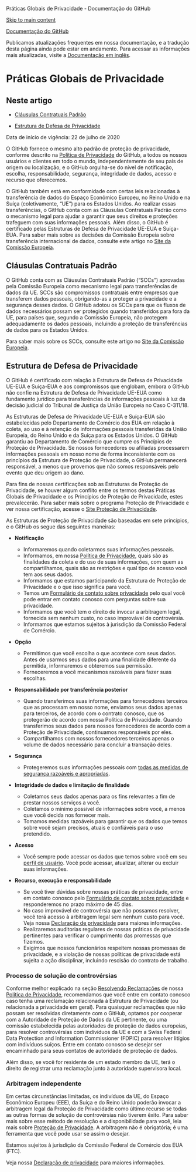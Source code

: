 Práticas Globais de Privacidade - Documentação do GitHub

[Skip to main content](#main-content)

[](/pt)[Documentação do GitHub](/pt)

Publicamos atualizações frequentes em nossa documentação, e a tradução desta página ainda pode estar em andamento. Para acessar as informações mais atualizadas, visite a [Documentação em inglês](/en).

Práticas Globais de Privacidade
==========

Neste artigo
----------

* [Cláusulas Contratuais Padrão](#standard-contractual-clauses)

* [Estrutura de Defesa de Privacidade](#privacy-shield-framework)

Data de início de vigência: 22 de julho de 2020

O GitHub fornece o mesmo alto padrão de proteção de privacidade, conforme descrito na [Política de Privacidade](/pt/github/site-policy/github-privacy-statement#githubs-global-privacy-practices) do GitHub, a todos os nossos usuários e clientes em todo o mundo, independentemente de seu país de origem ou localização, e o GitHub orgulha-se do nível de notificação, escolha, responsabilidade, segurança, integridade de dados, acesso e recurso que oferecemos.

O GitHub também está em conformidade com certas leis relacionadas à transferência de dados do Espaço Econômico Europeu, no Reino Unido e na Suíça (coletivamente, “UE”) para os Estados Unidos. Ao realizar essas transferências, o GitHub conta com as Cláusulas Contratuais Padrão como o mecanismo legal para ajudar a garantir que seus direitos e proteções trafeguem com suas informações pessoais. Além disso, o GitHub é certificado pelas Estruturas de Defesa de Privacidade UE-EUA e Suíça-EUA. Para saber mais sobre as decisões da Comissão Europeia sobre transferência internacional de dados, consulte este artigo no [Site da Comissão Europeia](https://ec.europa.eu/info/law/law-topic/data-protection/international-dimension-data-protection_en).

[](#standard-contractual-clauses)Cláusulas Contratuais Padrão
----------

O GitHub conta com as Cláusulas Contratuais Padrão (“SCCs”) aprovadas pela Comissão Europeia como mecanismo legal para transferências de dados da UE. SCCs são compromissos contratuais entre empresas que transferem dados pessoais, obrigando-as a proteger a privacidade e a segurança desses dados. O GitHub adotou os SCCs para que os fluxos de dados necessários possam ser protegidos quando transferidos para fora da UE, para países que, segundo a Comissão Europeia, não protegem adequadamente os dados pessoais, incluindo a proteção de transferências de dados para os Estados Unidos.

Para saber mais sobre os SCCs, consulte este artigo no [Site da Comissão Europeia](https://ec.europa.eu/info/law/law-topic/data-protection/international-dimension-data-protection/standard-contractual-clauses-scc_en).

[](#privacy-shield-framework)Estrutura de Defesa de Privacidade
----------

O GitHub é certificado com relação à Estrutura de Defesa de Privacidade UE-EUA e Suíça-EUA e aos compromissos que englobam, embora o GitHub não confie na Estrutura de Defesa de Privacidade UE-EUA como fundamento jurídico para transferências de informações pessoais à luz da decisão judicial do Tribunal de Justiça da União Europeia no Caso C-311/18.

As Estruturas de Defesa de Privacidade UE-EUA e Suíça-EUA são estabelecidas pelo Departamento de Comércio dos EUA em relação à coleta, ao uso e à retenção de informações pessoais transferidas da União Europeia, do Reino Unido e da Suíça para os Estados Unidos. O GitHub garantiu ao Departamento de Comércio que cumpre os Princípios de Proteção de Privacidade. Se nossos fornecedores ou afiliadas processarem informações pessoais em nosso nome de forma inconsistente com os princípios da Estrutura de Proteção de Privacidade, o GitHub permanecerá responsável, a menos que provemos que não somos responsáveis pelo evento que deu origem ao dano.

Para fins de nossas certificações sob as Estruturas de Proteção de Privacidade, se houver algum conflito entre os termos destas Práticas Globais de Privacidade e os Princípios de Proteção de Privacidade, estes prevalecerão. Para saber mais sobre o programa Proteção de Privacidade e ver nossa certificação, acesse o [Site Proteção de Privacidade](https://www.privacyshield.gov/).

As Estruturas de Proteção de Privacidade são baseadas em sete princípios, e o GitHub os segue das seguintes maneiras:

* **Notificação**
  * Informaremos quando coletarmos suas informações pessoais.
  * Informamos, em nossa [Política de Privacidade](/pt/articles/github-privacy-statement), quais são as finalidades da coleta e do uso de suas informações, com quem as compartilhamos, quais são as restrições e qual tipo de acesso você tem aos seus dados.
  * Informamos que estamos participando da Estrutura de Proteção de Privacidade e o que isso significa para você.
  * Temos um [Formulário de contato sobre privacidade](https://github.com/contact/privacy) pelo qual você pode entrar em contato conosco com perguntas sobre sua privacidade.
  * Informamos que você tem o direito de invocar a arbitragem legal, fornecida sem nenhum custo, no caso improvável de controvérsia.
  * Informamos que estamos sujeitos à jurisdição da Comissão Federal de Comércio.

* **Opção**
  * Permitimos que você escolha o que acontece com seus dados. Antes de usarmos seus dados para uma finalidade diferente da permitida, informaremos e obteremos sua permissão.
  * Forneceremos a você mecanismos razoáveis para fazer suas escolhas.

* **Responsabilidade por transferência posterior**
  * Quando transferimos suas informações para fornecedores terceiros que as processam em nosso nome, enviamos seus dados apenas para terceiros, de acordo com o contrato conosco, que os protegerão de acordo com nossa Política de Privacidade. Quando transferimos seus dados para nossos fornecedores de acordo com a Proteção de Privacidade, continuamos responsáveis por eles.
  * Compartilhamos com nossos fornecedores terceiros apenas o volume de dados necessário para concluir a transação deles.

* **Segurança**
  * Protegeremos suas informações pessoais com [todas as medidas de segurança razoáveis e apropriadas](https://github.com/security).

* **Integridade de dados e limitação de finalidade**
  * Coletamos seus dados apenas para os fins relevantes a fim de prestar nossos serviços a você.
  * Coletamos o mínimo possível de informações sobre você, a menos que você decida nos fornecer mais.
  * Tomamos medidas razoáveis para garantir que os dados que temos sobre você sejam precisos, atuais e confiáveis para o uso pretendido.

* **Acesso**
  * Você sempre pode acessar os dados que temos sobre você em seu [perfil de usuário](https://github.com/settings/profile). Você pode acessar, atualizar, alterar ou excluir suas informações.

* **Recurso, execução e responsabilidade**
  * Se você tiver dúvidas sobre nossas práticas de privacidade, entre em contato conosco pelo [Formulário de contato sobre privacidade](https://github.com/contact/privacy) e responderemos no prazo máximo de 45 dias.
  * No caso improvável de controvérsia que não possamos resolver, você terá acesso à arbitragem legal sem nenhum custo para você. Veja nossa [Declaração de privacidade](/pt/articles/github-privacy-statement) para maiores informações.
  * Realizaremos auditorias regulares de nossas práticas de privacidade pertinentes para verificar o cumprimento das promessas que fizemos.
  * Exigimos que nossos funcionários respeitem nossas promessas de privacidade, e a violação de nossas políticas de privacidade está sujeita a ação disciplinar, incluindo rescisão do contrato de trabalho.

### [](#dispute-resolution-process)Processo de solução de controvérsias ###

Conforme melhor explicado na seção [Resolvendo Reclamações](/pt/github/site-policy/github-privacy-statement#resolving-complaints) de nossa [Política de Privacidade](/pt/github/site-policy/github-privacy-statement), recomendamos que você entre em contato conosco caso tenha uma reclamação relacionada à Estrutura de Privacidade (ou relacionada a privacidade em geral). Para quaisquer reclamações que não possam ser resolvidas diretamente com o GitHub, optamos por cooperar com a Autoridade de Proteção de Dados da UE pertinente, ou uma comissão estabelecida pelas autoridades de proteção de dados europeias, para resolver controvérsias com indivíduos da UE e com a Swiss Federal Data Protection and Information Commissioner (FDPIC) para resolver litígios com indivíduos suíços. Entre em contato conosco se desejar ser encaminhado para seus contatos de autoridade de proteção de dados.

Além disso, se você for residente de um estado membro da UE, terá o direito de registrar uma reclamação junto à autoridade supervisora local.

### [](#independent-arbitration)Arbitragem independente ###

Em certas circunstâncias limitadas, os indivíduos da UE, do Espaço Econômico Europeu (EEE), da Suíça e do Reino Unido poderão invocar a arbitragem legal da Proteção de Privacidade como último recurso se todas as outras formas de solução de controvérsias não tiverem êxito. Para saber mais sobre esse método de resolução e a disponibilidade para você, leia mais sobre [Proteção de Privacidade](https://www.privacyshield.gov/article?id=ANNEX-I-introduction). A arbitragem não é obrigatória; é uma ferramenta que você pode usar se assim o desejar.

Estamos sujeitos à jurisdição da Comissão Federal de Comércio dos EUA (FTC).

Veja nossa [Declaração de privacidade](/pt/articles/github-privacy-statement) para maiores informações.
